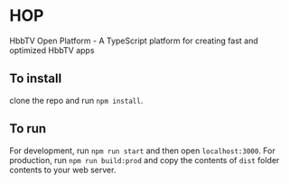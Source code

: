 # HOP
HbbTV Open Platform - A TypeScript platform for creating fast and optimized HbbTV apps

## To install
clone the repo and run `npm install`.

## To run
For development, run `npm run start` and then open `localhost:3000`.
For production, run `npm run build:prod` and copy the contents of `dist` folder contents to your web server.
